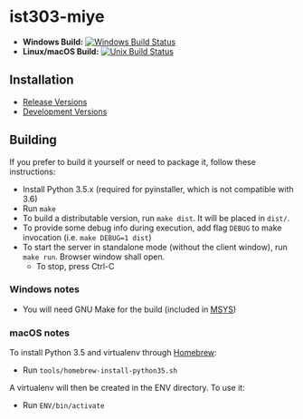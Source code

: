 # ist303-miye

* **Windows Build:** [![Windows Build Status](https://ci.appveyor.com/api/projects/status/ec1xha3wyti8dedd?svg=true)](https://ci.appveyor.com/project/morpheby/ist303-miye)
* **Linux/macOS Build:** [![Unix Build Status](https://travis-ci.org/morpheby/ist303-miye.svg?branch=master)](https://travis-ci.org/morpheby/ist303-miye)

## Installation ##

- [Release Versions](https://github.com/morpheby/ist303-miye/releases)
- [Development Versions](https://bintray.com/morpheby/ist303-miye/ist303-miye/_latestVersion)

## Building ##

If you prefer to build it yourself or need to package it, follow these instructions:

- Install Python 3.5.x (required for pyinstaller, which is not compatible with 3.6)
- Run `make`
- To build a distributable version, run `make dist`. It will be placed in `dist/`.
- To provide some debug info during execution, add flag `DEBUG` to make invocation (i.e. `make DEBUG=1 dist`)
- To start the server in standalone mode (without the client window), run `make run`. Browser window shall open.
  * To stop, press Ctrl-C

### Windows notes ###

- You will need GNU Make for the build (included in [MSYS](http://msys2.github.io))

### macOS notes ###

To install Python 3.5 and virtualenv through [Homebrew](http://brew.sh):

- Run `tools/homebrew-install-python35.sh`

A virtualenv will then be created in the ENV directory. To use it:

- Run `ENV/bin/activate`

